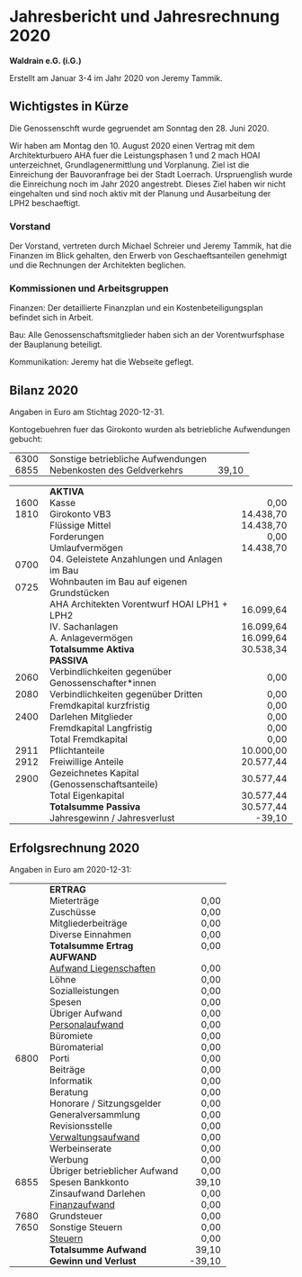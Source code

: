 <head>
<style>
  td { padding: 0 10px 0 10px; }
  td.r { text-align: right; }
</style>
</head>


# Jahresbericht und Jahresrechnung 2020

<b>Waldrain e.G. (i.G.)</b>

Erstellt am Januar 3-4 im Jahr 2020 von Jeremy Tammik.

## Wichtigstes in Kürze

Die Genossenschft wurde gegruendet am Sonntag den 28. Juni 2020.

Wir haben am Montag den 10. August 2020 einen Vertrag mit dem Architekturbuero AHA fuer die Leistungsphasen 1 und 2 mach HOAI unterzeichnet, Grundlagenermittlung und Vorplanung.
Ziel ist die Einreichung der Bauvoranfrage bei der Stadt Loerrach.
Urspruenglish wurde die Einreichung noch im Jahr 2020 angestrebt.
Dieses Ziel haben wir nicht eingehalten und sind noch aktiv mit der Planung und Ausarbeitung der LPH2 beschaeftigt.

### Vorstand

Der Vorstand, vertreten durch Michael Schreier und Jeremy Tammik, hat die Finanzen im Blick gehalten, den Erwerb von Geschaeftsanteilen genehmigt und die Rechnungen der Architekten beglichen.

### Kommissionen und Arbeitsgruppen

Finanzen: Der detaillierte Finanzplan und ein Kostenbeteiligungsplan befindet sich in Arbeit.

Bau: Alle Genossenschaftsmitglieder haben sich an der Vorentwurfsphase der Bauplanung beteiligt.

Kommunikation: Jeremy hat die Webseite geflegt.

<!--
### Von LeNa

- Finanzkommission: Brückenfinanzierung von X Mio; diverse Kampagnen, Anteilscheinkapital erhöhen,  Darlehenszusagen generieren, Informationsbroschüre, um das Finanzierungsmodell zu erklären, Gesuche an Stiftungen und Institutionen stellen
- Baukommission: prüfen und beurteilen in Zusammenarbeit mit dem Vorstand und der Nutzungskommission das Vorprojekt, in einem ganztägigen Workshop den Mitgliedern vorstellen; themenspezifische Inputs (z.B. zu Elektrosmog, Grauwasser- und Regenwassernutzung, Trockentoiletten, leimfreie Küchen).
- Kommunikationskommission: Webseite.
- Landwirtschaftskommission: solidarische Landwirtschaft, Kontakte zu diversen landwirtschaftlichen Betrieben in der Region.
- Nutzungskommission: Abstimmung des Vorprojekts mit dem Planungsleitfaden. Austausch mit Interessenten für Ateliers.
- Vermietungskommission: Grobplanung.
- Projektgruppe 'Leben auf kleinem Fuss': Interviews und Gespräche, besuchte andere Wohnprojekte, Thema Flächenbedürfnisse und Gestaltungsmöglichkeiten. 
- AG Soziale Charta: Workshop zu Nachhaltigkeit
- AG TeilenSchenken: 'Nähen, Flicken und Upcycling'
- AG Freunde und Sinn: social muscle club und Organisation der Apéros
- Thema interner Informationsfluss: regelmässige Infomails nach jeder Vorstandssitzung.
- Informations- und Öffentlichkeitsarbeit: Filmreihe 'Die Kraft der Lokalen' 
-->



## Bilanz 2020

Angaben in Euro am Stichtag 2020-12-31.

Kontogebuehren fuer das Girokonto wurden als betriebliche Aufwendungen gebucht:

<table>
<tr><td>6300</td><td>Sonstige betriebliche Aufwendungen</td><td></td></tr>
<tr><td>6855</td><td>Nebenkosten des Geldverkehrs</td><td class="r">39,10</td></tr>
</table>

<table>
<tr><td></td><td><b>AKTIVA</b></td><td></td></tr>

<tr><td>1600</td><td>Kasse</td><td class="r">0,00</td></tr>
<tr><td>1810</td><td>Girokonto VB3</td><td class="r">14.438,70</td></tr>
<tr><td></td><td>Flüssige Mittel</td><td class="r">14.438,70</td></tr>
<tr><td></td><td>Forderungen</td><td class="r">0,00</td></tr>
<tr><td></td><td>Umlaufvermögen</td><td class="r">14.438,70</td></tr>

<tr><td class="r">0700</td><td>04. Geleistete Anzahlungen und Anlagen im Bau</td><td></td></tr>
<tr><td class="r">0725</td><td>Wohnbauten im Bau auf eigenen Grundstücken</td><td></td></tr>
<tr><td></td><td>AHA Architekten Vorentwurf HOAI LPH1 + LPH2</td><td class="r">16.099,64</td></tr>
<tr><td></td><td>IV. Sachanlagen</td><td class="r">16.099,64</td></tr>
<tr><td></td><td>A. Anlagevermögen</td><td class="r">16.099,64</td></tr>

<tr><td></td><td><b>Totalsumme Aktiva</b></td><td class="r">30.538,34</td></tr>

<tr><td></td><td><b>PASSIVA</b></td><td></td></tr>

<tr><td>2060</td><td>Verbindlichkeiten gegenüber Genossenschafter*innen</td><td class="r">0,00</td></tr>
<tr><td>2080</td><td>Verbindlichkeiten gegenüber Dritten</td><td class="r">0,00</td></tr>
<tr><td></td><td>Fremdkapital kurzfristig</td><td class="r">0,00</td></tr>
<tr><td>2400</td><td>Darlehen Mitglieder</td><td class="r">0,00</td></tr>
<tr><td></td><td>Fremdkapital Langfristig</td><td class="r">0,00</td></tr>
<tr><td></td><td>Total Fremdkapital</td><td class="r">0,00</td></tr>

<tr><td>2911</td><td>Pflichtanteile</td><td class="r">10.000,00</td></tr>
<tr><td>2912</td><td>Freiwillige Anteile</td><td class="r">20.577,44</td></tr>
<tr><td>2900</td><td>Gezeichnetes Kapital (Genossenschaftsanteile)</td><td class="r">30.577,44</td></tr>

<tr><td></td><td>Total Eigenkapital</td><td class="r">30.577,44</td></tr>

<tr><td></td><td><b>Totalsumme Passiva</b></td><td class="r">30.577,44</td></tr>

<tr><td></td><td>Jahresgewinn / Jahresverlust</td><td class="r">-39,10</td></tr>
</table>

## Erfolgsrechnung 2020

Angaben in Euro am 2020-12-31:

<table>
<tr><td></td><td><b>ERTRAG</td><td></td></tr>
<tr><td></td><td>Mieterträge</td><td class="r">0,00</td></tr>
<tr><td></td><td>Zuschüsse</td><td class="r">0,00</td></tr>
<tr><td></td><td>Mitgliederbeiträge</td><td class="r">0,00</td></tr>
<tr><td></td><td>Diverse Einnahmen</td><td class="r">0,00</td></tr>
<tr><td></td><td><b>Totalsumme Ertrag</b></td><td class="r">0,00</td></tr>
<tr><td></td><td><b>AUFWAND</td><td></td></tr>
<tr><td></td><td><u>Aufwand Liegenschaften</u></td><td class="r">0,00</td></tr>
<tr><td></td><td>Löhne</td><td class="r">0,00</td></tr>
<tr><td></td><td>Sozialleistungen</td><td class="r">0,00</td></tr>
<tr><td></td><td>Spesen</td><td class="r">0,00</td></tr>
<tr><td></td><td>Übriger Aufwand</td><td class="r">0,00</td></tr>
<tr><td></td><td><u>Personalaufwand</u></td><td class="r">0,00</td></tr>
<tr><td></td><td>Büromiete</td><td class="r">0,00</td></tr>
<tr><td></td><td>Büromaterial</td><td class="r">0,00</td></tr>
<tr><td>6800</td><td>Porti</td><td class="r">0,00</td></tr>
<tr><td></td><td>Beiträge</td><td class="r">0,00</td></tr>
<tr><td></td><td>Informatik</td><td class="r">0,00</td></tr>
<tr><td></td><td>Beratung</td><td class="r">0,00</td></tr>
<tr><td></td><td>Honorare / Sitzungsgelder</td><td class="r">0,00</td></tr>
<tr><td></td><td>Generalversammlung</td><td class="r">0,00</td></tr>
<tr><td></td><td>Revisionsstelle</td><td class="r">0,00</td></tr>
<tr><td></td><td><u>Verwaltungsaufwand</u></td><td class="r">0,00</td></tr>
<tr><td></td><td>Werbeinserate</td><td class="r">0,00</td></tr>
<tr><td></td><td>Werbung</td><td class="r">0,00</td></tr>
<tr><td></td><td>Übriger betrieblicher Aufwand</td><td class="r">0,00</td></tr>
<tr><td>6855</td><td>Spesen Bankkonto</td><td class="r">39,10</td></tr>
<tr><td></td><td>Zinsaufwand Darlehen</td><td class="r">0,00</td></tr>
<tr><td></td><td><u>Finanzaufwand</u></td><td class="r">0,00</td></tr>
<tr><td>7680</td><td>Grundsteuer</td><td class="r">0,00</td></tr>
<tr><td>7650</td><td>Sonstige Steuern</td><td class="r">0,00</td></tr>
<tr><td></td><td><u>Steuern</u></td><td class="r">0,00</td></tr>
<tr><td></td><td><b>Totalsumme Aufwand</b></td><td class="r">39,10</td></tr>
<tr><td></td><td><b>Gewinn und Verlust</b></td><td class="r">-39,10</td></tr>
</table>

<!--
## Erfolgsrechnung / Budget 2021

Angaben in Euro

  Budget 2021 2020
  
3000 Mieterträge 3400 Zuschüsse
3500 Mitgliederbeiträge LeNa
3501 Diverse Einnahmen (Spenden)
Summe Bruttoertrag

Aufwand
Aufwand Liegenschaften
Entschädigung Vorstand
übriger Personalaufwand
Personalaufwand

6500 Büromiete 960.00
6502 Büromaterial 711.95
6504 Porti 0.00
6505 Beiträge 270.00
6506 Informatikaufwand
6530 Beratung
Veranstaltungen / Workshops
6550 Generalversammlung
6560 Revisionsstelle
Verwaltungsaufwand
Werbeaufwand
übriger betieblicher Aufwand
6909 Spesen Bankkonto ABS
Darlehenszinsen
Finanzaufwand
Übriger Aufwand
Steuern
Summe Aufwand
Gewinn/Verlust
-->

